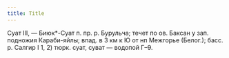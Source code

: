 ```yaml
---
title: Title
---
```


Суат III, — Биюк*-Суат п. пр. р. Бурульча; течет по ов. Баксан у зап. подножия
Караби-яйлы; впад. в 3 км к Ю от нп Межгорье (Белог.); басс. р. Салгир I 1, 2)
тюрк. суат, суват — водопой Г–9.
